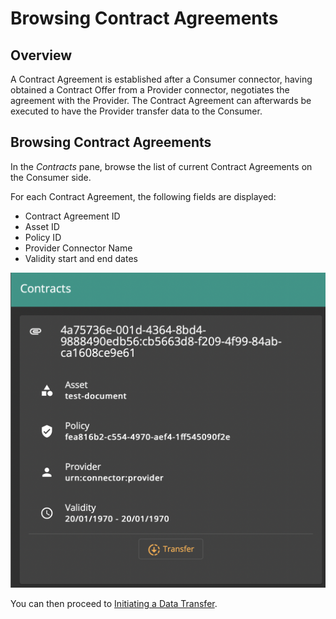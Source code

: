 # Browsing Contract Agreements

## Overview

A Contract Agreement is established after a Consumer connector, having obtained a Contract Offer from a Provider connector, negotiates the agreement with the Provider. The Contract Agreement can afterwards be executed to have the Provider transfer data to the Consumer.

## Browsing Contract Agreements

In the *Contracts* pane, browse the list of current Contract Agreements on the Consumer side.

For each Contract Agreement, the following fields are displayed:

- Contract Agreement ID
- Asset ID
- Policy ID
- Provider Connector Name
- Validity start and end dates

![contracts-transfer](contracts-transfer.png)

You can then proceed to [Initiating a Data Transfer](initiate-transfer.md).
